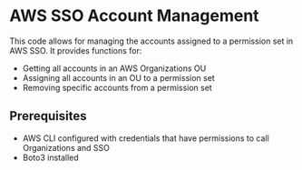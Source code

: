 # AWS SSO Account Management

This code allows for managing the accounts assigned to a permission set in AWS SSO. It provides functions for:

- Getting all accounts in an AWS Organizations OU
- Assigning all accounts in an OU to a permission set
- Removing specific accounts from a permission set 

## Prerequisites

- AWS CLI configured with credentials that have permissions to call Organizations and SSO
- Boto3 installed